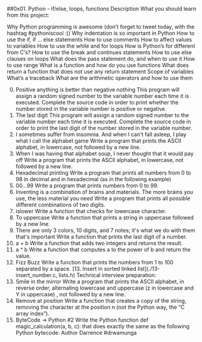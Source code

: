 ##0x01. Python - if/else, loops, functions
Description
What you should learn from this project:

Why Python programming is awesome (don’t forget to tweet today, with the hashtag #pythoniscool :)) Why indentation is so important in Python How to use the if, if ... else statements How to use comments How to affect values to variables How to use the while and for loops How is Python’s for different from C‘s? How to use the break and continues statements How to use else clauses on loops What does the pass statement do, and when to use it How to use range What is a function and how do you use functions What does return a function that does not use any return statement Scope of variables What’s a traceback What are the arithmetic operators and how to use them

0. Positive anything is better than negative nothing
This program will assign a random signed number to the variable number each time it is executed. Complete the source code in order to print whether the number stored in the variable number is positive or negative.
1. The last digit
This program will assign a random signed number to the variable number each time it is executed. Complete the source code in order to print the last digit of the number stored in the variable number.
2. I sometimes suffer from insomnia. And when I can't fall asleep, I play what I call the alphabet game
Write a program that prints the ASCII alphabet, in lowercase, not followed by a new line.
3. When I was having that alphabet soup, I never thought that it would pay off
Write a program that prints the ASCII alphabet, in lowercase, not followed by a new line.
4. Hexadecimal printing
Write a program that prints all numbers from 0 to 98 in decimal and in hexadecimal (as in the following example)
5. 00...99
Write a program that prints numbers from 0 to 99.
6. Inventing is a combination of brains and materials. The more brains you use, the less material you need
Write a program that prints all possible different combinations of two digits.
7. islower
Write a function that checks for lowercase character.
8. To uppercase
Write a function that prints a string in uppercase followed by a new line.
9. There are only 3 colors, 10 digits, and 7 notes; it's what we do with them that's important
Write a function that prints the last digit of a number.
10. a + b
Write a function that adds two integers and returns the result.
11. a ^ b
Write a function that computes a to the power of b and return the value.
12. Fizz Buzz
Write a function that prints the numbers from 1 to 100 separated by a space.
[13. Insert in sorted linked list](./13-insert_number.c, lists.h)
Technical interview preparation:
14. Smile in the mirror
Write a program that prints the ASCII alphabet, in reverse order, alternating lowercase and uppercase (z in lowercase and Y in uppercase) , not followed by a new line.
15. Remove at position
Write a function that creates a copy of the string, removing the character at the position n (not the Python way, the “C array index”).
16. ByteCode -> Python #2
Write the Python function def magic_calculation(a, b, c): that does exactly the same as the following Python bytecode:
Author Darrence #drwamunga
